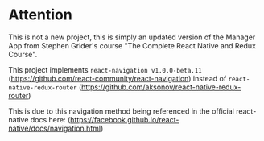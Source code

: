 # Attention

This is not a new project, this is simply an updated version of the Manager App from Stephen Grider's course "The Complete React Native and Redux Course".

This project implements `react-navigation v1.0.0-beta.11` (https://github.com/react-community/react-navigation) instead of `react-native-redux-router` (https://github.com/aksonov/react-native-redux-router)

This is due to this navigation method being referenced in the official react-native docs here: (https://facebook.github.io/react-native/docs/navigation.html)

